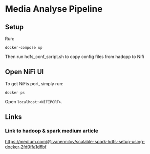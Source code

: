 # Media Analyse Pipeline

## Setup

Run:
```
docker-compose up
```
Then run hdfs_conf_script.sh to copy config files from hadopp to Nifi


## Open NiFi UI
To get NiFis port, simply run:
```
docker ps
```

Open `localhost:<NIFIPORT>`.


## Links

### Link to hadoop & spark medium article
https://medium.com/@ivanermilov/scalable-spark-hdfs-setup-using-docker-2fd0ffa1d6bf